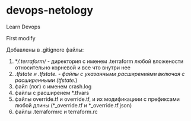 # devops-netology
Learn Devops

First modify

Добавлены в .gitignore файлы:
1) **/.terraform/* - директория с именем .terraform любой вложености относительно корневой и все что внутри нее
2) *.tfstate и *.tfstate.* - файлы с указанными расширениями включая с расширенными (tfstate.*)
3) файл (лог) с именем crash.log
4) файлы с расширенем *.tfvars
5) файлы override.tf и override.tf, и их модификациии с префиксами любой длины (*_override.tf и *_override.tf.json)
6) файлы .terraformrc и terraform.rc